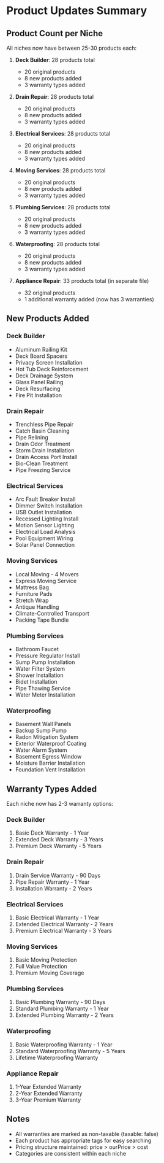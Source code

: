 # Product Updates Summary

## Product Count per Niche

All niches now have between 25-30 products each:

1. **Deck Builder**: 28 products total
   - 20 original products
   - 8 new products added
   - 3 warranty types added

2. **Drain Repair**: 28 products total  
   - 20 original products
   - 8 new products added
   - 3 warranty types added

3. **Electrical Services**: 28 products total
   - 20 original products
   - 8 new products added
   - 3 warranty types added

4. **Moving Services**: 28 products total
   - 20 original products
   - 8 new products added
   - 3 warranty types added

5. **Plumbing Services**: 28 products total
   - 20 original products
   - 8 new products added
   - 3 warranty types added

6. **Waterproofing**: 28 products total
   - 20 original products
   - 8 new products added
   - 3 warranty types added

7. **Appliance Repair**: 33 products total (in separate file)
   - 32 original products
   - 1 additional warranty added (now has 3 warranties)

## New Products Added

### Deck Builder
- Aluminum Railing Kit
- Deck Board Spacers
- Privacy Screen Installation
- Hot Tub Deck Reinforcement
- Deck Drainage System
- Glass Panel Railing
- Deck Resurfacing
- Fire Pit Installation

### Drain Repair
- Trenchless Pipe Repair
- Catch Basin Cleaning
- Pipe Relining
- Drain Odor Treatment
- Storm Drain Installation
- Drain Access Port Install
- Bio-Clean Treatment
- Pipe Freezing Service

### Electrical Services
- Arc Fault Breaker Install
- Dimmer Switch Installation
- USB Outlet Installation
- Recessed Lighting Install
- Motion Sensor Lighting
- Electrical Load Analysis
- Pool Equipment Wiring
- Solar Panel Connection

### Moving Services
- Local Moving - 4 Movers
- Express Moving Service
- Mattress Bag
- Furniture Pads
- Stretch Wrap
- Antique Handling
- Climate-Controlled Transport
- Packing Tape Bundle

### Plumbing Services
- Bathroom Faucet
- Pressure Regulator Install
- Sump Pump Installation
- Water Filter System
- Shower Installation
- Bidet Installation
- Pipe Thawing Service
- Water Meter Installation

### Waterproofing
- Basement Wall Panels
- Backup Sump Pump
- Radon Mitigation System
- Exterior Waterproof Coating
- Water Alarm System
- Basement Egress Window
- Moisture Barrier Installation
- Foundation Vent Installation

## Warranty Types Added

Each niche now has 2-3 warranty options:

### Deck Builder
1. Basic Deck Warranty - 1 Year
2. Extended Deck Warranty - 3 Years
3. Premium Deck Warranty - 5 Years

### Drain Repair
1. Drain Service Warranty - 90 Days
2. Pipe Repair Warranty - 1 Year
3. Installation Warranty - 2 Years

### Electrical Services
1. Basic Electrical Warranty - 1 Year
2. Extended Electrical Warranty - 2 Years
3. Premium Electrical Warranty - 3 Years

### Moving Services
1. Basic Moving Protection
2. Full Value Protection
3. Premium Moving Coverage

### Plumbing Services
1. Basic Plumbing Warranty - 90 Days
2. Standard Plumbing Warranty - 1 Year
3. Extended Plumbing Warranty - 2 Years

### Waterproofing
1. Basic Waterproofing Warranty - 1 Year
2. Standard Waterproofing Warranty - 5 Years
3. Lifetime Waterproofing Warranty

### Appliance Repair
1. 1-Year Extended Warranty
2. 2-Year Extended Warranty
3. 3-Year Premium Warranty

## Notes
- All warranties are marked as non-taxable (taxable: false)
- Each product has appropriate tags for easy searching
- Pricing structure maintained: price > ourPrice > cost
- Categories are consistent within each niche
